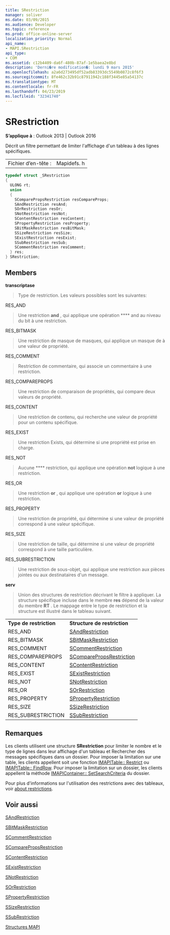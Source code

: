 ```yaml
---
title: SRestriction
manager: soliver
ms.date: 03/09/2015
ms.audience: Developer
ms.topic: reference
ms.prod: office-online-server
localization_priority: Normal
api_name:
- MAPI.SRestriction
api_type:
- COM
ms.assetid: c12b4409-da6f-480b-87af-1e5baea2e8bd
description: 'Derni�re modification�: lundi 9 mars 2015'
ms.openlocfilehash: a2a6d273495df52adb83393dc5549b0872c8f6f3
ms.sourcegitcommit: 8fe462c32b91c87911942c188f3445e85a54137c
ms.translationtype: MT
ms.contentlocale: fr-FR
ms.lasthandoff: 04/23/2019
ms.locfileid: "32341740"
---
```

# <a name="srestriction"></a>SRestriction

  
  
**S’applique à** : Outlook 2013 | Outlook 2016 
  
Décrit un filtre permettant de limiter l'affichage d'un tableau à des lignes spécifiques. 
  
|||
|:-----|:-----|
|Fichier d’en-tête :  <br/> |Mapidefs. h  <br/> |
   
```cpp
typedef struct _SRestriction
{
  ULONG rt;
  union
  {
    SComparePropsRestriction resCompareProps;
    SAndRestriction resAnd;
    SOrRestriction resOr;
    SNotRestriction resNot;
    SContentRestriction resContent;
    SPropertyRestriction resProperty;
    SBitMaskRestriction resBitMask;
    SSizeRestriction resSize;
    SExistRestriction resExist;
    SSubRestriction resSub;
    SCommentRestriction resComment;
  } res;
} SRestriction;

```

## <a name="members"></a>Members

 **transcriptase**
  
> Type de restriction. Les valeurs possibles sont les suivantes: 
    
RES_AND 
  
> Une restriction **and** , qui applique une opération **** and au niveau du bit à une restriction. 
    
RES_BITMASK 
  
> Une restriction de masque de masques, qui applique un masque de à une valeur de propriété.
    
RES_COMMENT 
  
> Restriction de commentaire, qui associe un commentaire à une restriction.
    
RES_COMPAREPROPS 
  
> Une restriction de comparaison de propriétés, qui compare deux valeurs de propriété.
    
RES_CONTENT 
  
> Une restriction de contenu, qui recherche une valeur de propriété pour un contenu spécifique.
    
RES_EXIST 
  
> Une restriction Exists, qui détermine si une propriété est prise en charge.
    
RES_NOT 
  
> Aucune **** restriction, qui applique une opération **not** logique à une restriction. 
    
RES_OR 
  
> Une restriction **or** , qui applique une opération **or** logique à une restriction. 
    
RES_PROPERTY 
  
> Une restriction de propriété, qui détermine si une valeur de propriété correspond à une valeur spécifique.
    
RES_SIZE 
  
> Une restriction de taille, qui détermine si une valeur de propriété correspond à une taille particulière.
    
RES_SUBRESTRICTION 
  
> Une restriction de sous-objet, qui applique une restriction aux pièces jointes ou aux destinataires d'un message.
    
 **serv**
  
> Union des structures de restriction décrivant le filtre à appliquer. La structure spécifique incluse dans le membre **res** dépend de la valeur du membre **RT** . Le mappage entre le type de restriction et la structure est illustré dans le tableau suivant. 
    
|||
|:-----|:-----|
|**Type de restriction** <br/> |**Structure de restriction** <br/> |
|RES_AND  <br/> |[SAndRestriction](sandrestriction.md) <br/> |
|RES_BITMASK  <br/> |[SBitMaskRestriction](sbitmaskrestriction.md) <br/> |
|RES_COMMENT  <br/> |[SCommentRestriction](scommentrestriction.md) <br/> |
|RES_COMPAREPROPS  <br/> |[SComparePropsRestriction](scomparepropsrestriction.md) <br/> |
|RES_CONTENT  <br/> |[SContentRestriction](scontentrestriction.md) <br/> |
|RES_EXIST  <br/> |[SExistRestriction](sexistrestriction.md) <br/> |
|RES_NOT  <br/> |[SNotRestriction](snotrestriction.md) <br/> |
|RES_OR  <br/> |[SOrRestriction](sorrestriction.md) <br/> |
|RES_PROPERTY  <br/> |[SPropertyRestriction](spropertyrestriction.md) <br/> |
|RES_SIZE  <br/> |[SSizeRestriction](ssizerestriction.md) <br/> |
|RES_SUBRESTRICTION  <br/> |[SSubRestriction](ssubrestriction.md) <br/> |
   
## <a name="remarks"></a>Remarques

Les clients utilisent une structure **SRestriction** pour limiter le nombre et le type de lignes dans leur affichage d'un tableau et Rechercher des messages spécifiques dans un dossier. Pour imposer la limitation sur une table, les clients appellent soit une fonction [IMAPITable:: Restrict](imapitable-restrict.md) ou [IMAPITable:: FindRow](imapitable-findrow.md). Pour imposer la limitation sur un dossier, les clients appellent la méthode [IMAPIContainer:: SetSearchCriteria](imapicontainer-setsearchcriteria.md) du dossier. 
  
Pour plus d'informations sur l'utilisation des restrictions avec des tableaux, voir [about restrictions](about-restrictions.md). 
  
## <a name="see-also"></a>Voir aussi



[SAndRestriction](sandrestriction.md)
  
[SBitMaskRestriction](sbitmaskrestriction.md)
  
[SCommentRestriction](scommentrestriction.md)
  
[SComparePropsRestriction](scomparepropsrestriction.md)
  
[SContentRestriction](scontentrestriction.md)
  
[SExistRestriction](sexistrestriction.md)
  
[SNotRestriction](snotrestriction.md)
  
[SOrRestriction](sorrestriction.md)
  
[SPropertyRestriction](spropertyrestriction.md)
  
[SSizeRestriction](ssizerestriction.md)
  
[SSubRestriction](ssubrestriction.md)


[Structures MAPI](mapi-structures.md)

